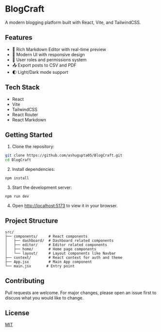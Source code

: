 # BlogCraft

A modern blogging platform built with React, Vite, and TailwindCSS.

## Features

- 🚀 Rich Markdown Editor with real-time preview
- 🎨 Modern UI with responsive design
- 👥 User roles and permissions system
- 📤 Export posts to CSV and PDF
- 🌓 Light/Dark mode support

## Tech Stack

- React
- Vite
- TailwindCSS
- React Router
- React Markdown

## Getting Started

1. Clone the repository:
```bash
git clone https://github.com/ashugupta05/BlogCraft.git
cd BlogCraft
```

2. Install dependencies:
```bash
npm install
```

3. Start the development server:
```bash
npm run dev
```

4. Open [http://localhost:5173](http://localhost:5173) to view it in your browser.

## Project Structure

```
src/
├── components/     # React components
│   ├── dashboard/  # Dashboard related components
│   ├── editor/     # Editor related components
│   ├── home/       # Home page components
│   └── layout/     # Layout components like Navbar
├── context/        # React context for auth and theme
├── App.jsx         # Main App component
└── main.jsx       # Entry point
```

## Contributing

Pull requests are welcome. For major changes, please open an issue first to discuss what you would like to change.

## License

[MIT](https://choosealicense.com/licenses/mit/)
